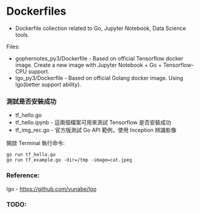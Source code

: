 # Dockerfiles

- Dockerfile collection related to Go, Jupyter Notebook, Data Science tools.

Files:

* gophernotes_py3/Dockerfile	- Based on official Tensorflow docker image. Create a new image with Jupyter Notebook + Go + Tensorflow-CPU support.
* lgo_py3/Dockerfile		- Based on official Golang docker image. Using lgo(better support ability).

### 測試是否安裝成功

* tf_hello.go
* tf_hello.ipynb		- 這兩個檔案可用來測試 Tensorflow 是否安裝成功
* tf_img_rec.go			- 官方版測試 Go API 範例，使用 Inception 辨識影像

開啟 Terminal 執行命令:
	
	go run tf_hello.go
	go run tf_example.go -dir=/tmp -image=cat.jpeg

### Reference:

lgo - https://github.com/yunabe/lgo


### TODO:
